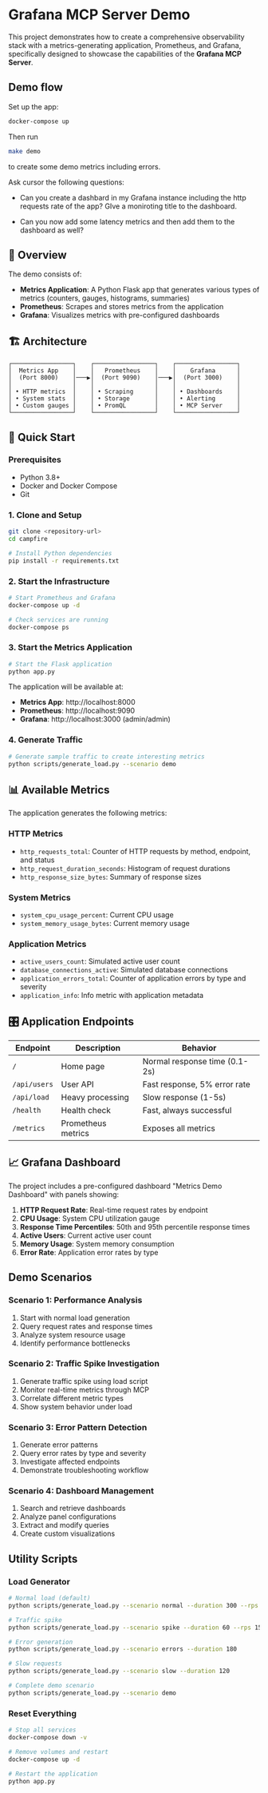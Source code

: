# Grafana MCP Server Demo

This project demonstrates how to create a comprehensive observability stack with a metrics-generating application, Prometheus, and Grafana, specifically designed to showcase the capabilities of the **Grafana MCP Server**.

## Demo flow

Set up the app:

```bash
docker-compose up
```

Then run

```bash
make demo
```

to create some demo metrics including errors.

Ask cursor the following questions:

- Can you create a dashbard in my Grafana instance including the http requests rate of the app?
GIve a moniroting title to the dashboard.

- Can you now add some latency metrics and then add them to the dashboard as well?

## 🎯 Overview

The demo consists of:
- **Metrics Application**: A Python Flask app that generates various types of metrics (counters, gauges, histograms, summaries)
- **Prometheus**: Scrapes and stores metrics from the application
- **Grafana**: Visualizes metrics with pre-configured dashboards

## 🏗️ Architecture

```
┌─────────────────┐    ┌─────────────────┐    ┌─────────────────┐
│  Metrics App    │    │   Prometheus    │    │    Grafana      │
│  (Port 8000)    │───▶│  (Port 9090)    │───▶│  (Port 3000)    │
│                 │    │                 │    │                 │
│ • HTTP metrics  │    │ • Scraping      │    │ • Dashboards    │
│ • System stats  │    │ • Storage       │    │ • Alerting      │
│ • Custom gauges │    │ • PromQL        │    │ • MCP Server    │
└─────────────────┘    └─────────────────┘    └─────────────────┘
```

## 🚀 Quick Start

### Prerequisites

- Python 3.8+
- Docker and Docker Compose
- Git

### 1. Clone and Setup

```bash
git clone <repository-url>
cd campfire

# Install Python dependencies
pip install -r requirements.txt
```

### 2. Start the Infrastructure

```bash
# Start Prometheus and Grafana
docker-compose up -d

# Check services are running
docker-compose ps
```

### 3. Start the Metrics Application

```bash
# Start the Flask application
python app.py
```

The application will be available at:
- **Metrics App**: http://localhost:8000
- **Prometheus**: http://localhost:9090
- **Grafana**: http://localhost:3000 (admin/admin)

### 4. Generate Traffic

```bash
# Generate sample traffic to create interesting metrics
python scripts/generate_load.py --scenario demo
```

## 📊 Available Metrics

The application generates the following metrics:

### HTTP Metrics
- `http_requests_total`: Counter of HTTP requests by method, endpoint, and status
- `http_request_duration_seconds`: Histogram of request durations
- `http_response_size_bytes`: Summary of response sizes

### System Metrics
- `system_cpu_usage_percent`: Current CPU usage
- `system_memory_usage_bytes`: Current memory usage

### Application Metrics
- `active_users_count`: Simulated active user count
- `database_connections_active`: Simulated database connections
- `application_errors_total`: Counter of application errors by type and severity
- `application_info`: Info metric with application metadata

## 🎛️ Application Endpoints

| Endpoint | Description | Behavior |
|----------|-------------|----------|
| `/` | Home page | Normal response time (0.1-2s) |
| `/api/users` | User API | Fast response, 5% error rate |
| `/api/load` | Heavy processing | Slow response (1-5s) |
| `/health` | Health check | Fast, always successful |
| `/metrics` | Prometheus metrics | Exposes all metrics |

## 📈 Grafana Dashboard

The project includes a pre-configured dashboard "Metrics Demo Dashboard" with panels showing:

1. **HTTP Request Rate**: Real-time request rates by endpoint
2. **CPU Usage**: System CPU utilization gauge
3. **Response Time Percentiles**: 50th and 95th percentile response times
4. **Active Users**: Current active user count
5. **Memory Usage**: System memory consumption
6. **Error Rate**: Application error rates by type

## Demo Scenarios

### Scenario 1: Performance Analysis
1. Start with normal load generation
2. Query request rates and response times
3. Analyze system resource usage
4. Identify performance bottlenecks

### Scenario 2: Traffic Spike Investigation
1. Generate traffic spike using load script
2. Monitor real-time metrics through MCP
3. Correlate different metric types
4. Show system behavior under load

### Scenario 3: Error Pattern Detection
1. Generate error patterns
2. Query error rates by type and severity
3. Investigate affected endpoints
4. Demonstrate troubleshooting workflow

### Scenario 4: Dashboard Management
1. Search and retrieve dashboards
2. Analyze panel configurations
3. Extract and modify queries
4. Create custom visualizations

## Utility Scripts

### Load Generator
```bash
# Normal load (default)
python scripts/generate_load.py --scenario normal --duration 300 --rps 3

# Traffic spike
python scripts/generate_load.py --scenario spike --duration 60 --rps 15

# Error generation
python scripts/generate_load.py --scenario errors --duration 180

# Slow requests
python scripts/generate_load.py --scenario slow --duration 120

# Complete demo scenario
python scripts/generate_load.py --scenario demo
```

### Reset Everything
```bash
# Stop all services
docker-compose down -v

# Remove volumes and restart
docker-compose up -d

# Restart the application
python app.py
```
